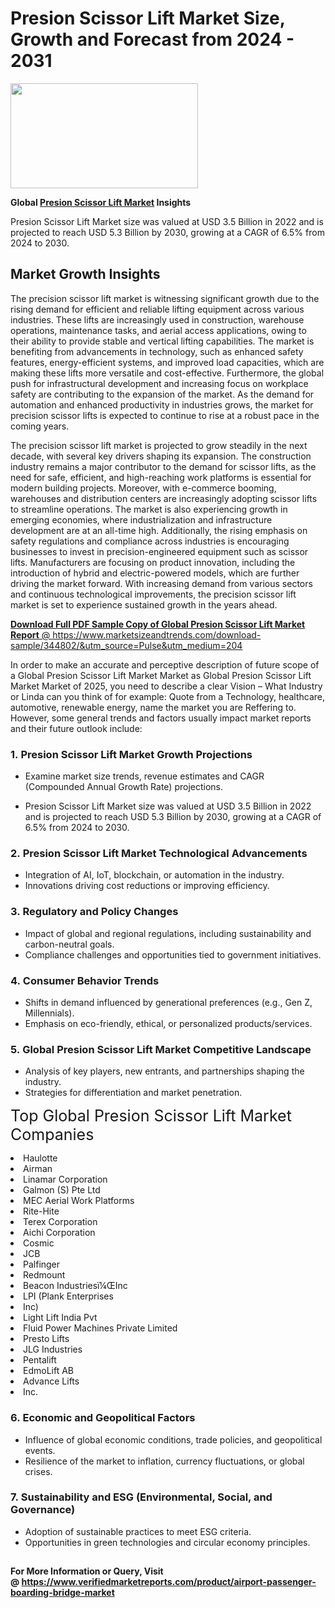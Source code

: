 <H1>Presion Scissor Lift Market Size, Growth and Forecast from 2024 - 2031</H1><img class="aligncenter size-medium wp-image-584254" src="https://thirdeyenews.in/wp-content/uploads/2024/09/Global-Market-Research-300x168.jpeg" alt="" width="300" height="168" /><p><strong>Global&nbsp;<a href="https://www.marketsizeandtrends.com/download-sample/344802/&amp;utm_source=Pulse&amp;utm_medium=204">Presion Scissor Lift Market</a> Insights</strong></p><p>Presion Scissor Lift Market size was valued at USD 3.5 Billion in 2022 and is projected to reach USD 5.3 Billion by 2030, growing at a CAGR of 6.5% from 2024 to 2030.</p><p><h2>Market Growth Insights</h2> <p>The precision scissor lift market is witnessing significant growth due to the rising demand for efficient and reliable lifting equipment across various industries. These lifts are increasingly used in construction, warehouse operations, maintenance tasks, and aerial access applications, owing to their ability to provide stable and vertical lifting capabilities. The market is benefiting from advancements in technology, such as enhanced safety features, energy-efficient systems, and improved load capacities, which are making these lifts more versatile and cost-effective. Furthermore, the global push for infrastructural development and increasing focus on workplace safety are contributing to the expansion of the market. As the demand for automation and enhanced productivity in industries grows, the market for precision scissor lifts is expected to continue to rise at a robust pace in the coming years.</p> <p><a href="#"></a></p> <p>The precision scissor lift market is projected to grow steadily in the next decade, with several key drivers shaping its expansion. The construction industry remains a major contributor to the demand for scissor lifts, as the need for safe, efficient, and high-reaching work platforms is essential for modern building projects. Moreover, with e-commerce booming, warehouses and distribution centers are increasingly adopting scissor lifts to streamline operations. The market is also experiencing growth in emerging economies, where industrialization and infrastructure development are at an all-time high. Additionally, the rising emphasis on safety regulations and compliance across industries is encouraging businesses to invest in precision-engineered equipment such as scissor lifts. Manufacturers are focusing on product innovation, including the introduction of hybrid and electric-powered models, which are further driving the market forward. With increasing demand from various sectors and continuous technological improvements, the precision scissor lift market is set to experience sustained growth in the years ahead.</p> <p><a href="#"></p><p><span class=""><strong>Download Full PDF Sample Copy of Global Presion Scissor Lift Market Report</strong> @ <a href="https://www.marketsizeandtrends.com/download-sample/344802/&amp;utm_source=Pulse&amp;utm_medium=204" target="_blank">https://www.marketsizeandtrends.com/download-sample/344802/&amp;utm_source=Pulse&amp;utm_medium=204</a></span></p><p>In order to make an accurate and perceptive description of future scope of a Global&nbsp;Presion Scissor Lift Market Market as Global&nbsp;Presion Scissor Lift Market Market of 2025, you need to describe a clear Vision &ndash; What Industry or Linda can you think of for example: Quote from a Technology, healthcare, automotive, renewable energy, name the market you are Reffering to. However, some general trends and factors usually impact market reports and their future outlook include:</p><h3>1.&nbsp;<strong>Presion Scissor Lift Market Growth Projections</strong></h3><ul><li>Examine market size trends, revenue estimates and CAGR (Compounded Annual Growth Rate) projections.</li><li><p>Presion Scissor Lift Market size was valued at USD 3.5 Billion in 2022 and is projected to reach USD 5.3 Billion by 2030, growing at a CAGR of 6.5% from 2024 to 2030.</p></li></ul><h3>2.&nbsp;<strong>Presion Scissor Lift Market Technological Advancements</strong></h3><ul><li>Integration of AI, IoT, blockchain, or automation in the industry.</li><li>Innovations driving cost reductions or improving efficiency.</li></ul><h3>3.&nbsp;<strong>Regulatory and Policy Changes</strong></h3><ul><li>Impact of global and regional regulations, including sustainability and carbon-neutral goals.</li><li>Compliance challenges and opportunities tied to government initiatives.</li></ul><h3>4.&nbsp;<strong>Consumer Behavior Trends</strong></h3><ul><li>Shifts in demand influenced by generational preferences (e.g., Gen Z, Millennials).</li><li>Emphasis on eco-friendly, ethical, or personalized products/services.</li></ul><h3>5.&nbsp;<strong>Global Presion Scissor Lift Market Competitive Landscape</strong></h3><ul><li>Analysis of key players, new entrants, and partnerships shaping the industry.</li><li>Strategies for differentiation and market penetration.</li></ul><p data-pm-slice="1 1 []"><span style="color: inherit; font-family: inherit; font-size: 25px;">Top Global Presion Scissor Lift Market Companies</span></p><div class="" data-test-id=""><p><li>Haulotte</li><li> Airman</li><li> Linamar Corporation</li><li> Galmon (S) Pte Ltd</li><li> MEC Aerial Work Platforms</li><li> Rite-Hite</li><li> Terex Corporation</li><li> Aichi Corporation</li><li> Cosmic</li><li> JCB</li><li> Palfinger</li><li> Redmount</li><li> Beacon Industriesï¼ŒInc</li><li> LPI (Plank Enterprises</li><li>Inc)</li><li> Light Lift India Pvt</li><li> Fluid Power Machines Private Limited</li><li> Presto Lifts</li><li> JLG Industries</li><li> Pentalift</li><li> EdmoLift AB</li><li> Advance Lifts</li><li> Inc.</li></p></div><h3>6.&nbsp;<strong>Economic and Geopolitical Factors</strong></h3><ul><li>Influence of global economic conditions, trade policies, and geopolitical events.</li><li>Resilience of the market to inflation, currency fluctuations, or global crises.</li></ul><h3>7.&nbsp;<strong>Sustainability and ESG (Environmental, Social, and Governance)</strong></h3><ul><li>Adoption of sustainable practices to meet ESG criteria.</li><li>Opportunities in green technologies and circular economy principles.</li></ul><h2><strong style="font-size: 14px;">For More Information or Query, Visit @&nbsp;</strong><a style="background-color: #ffffff; font-size: 14px;" href="https://www.marketsizeandtrends.com/report/presion-scissor-lift-market/" target="_blank">https://www.verifiedmarketreports.com/product/airport-passenger-boarding-bridge-market</a></h2>
